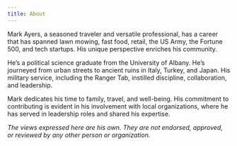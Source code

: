 ```yaml
---
title: About
---
```


Mark Ayers, a seasoned traveler and versatile professional, has a career that has spanned lawn mowing, fast food, retail, the US Army, the Fortune 500, and tech startups. His unique perspective enriches his community.

He’s a political science graduate from the University of Albany. He’s journeyed from urban streets to ancient ruins in Italy, Turkey, and Japan. His military service, including the Ranger Tab, instilled discipline, collaboration, and leadership.

Mark dedicates his time to family, travel, and well-being. His commitment to contributing is evident in his involvement with local organizations, where he has served in leadership roles and shared his expertise.

_The views expressed here are his own. They are not endorsed, approved, or reviewed by any other person or organization._
